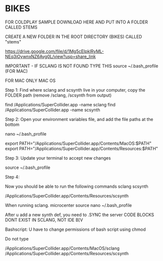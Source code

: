 # BIKES



FOR COLDPLAY SAMPLE DOWNLOAD HERE AND PUT INTO A FOLDER CALLED STEMS

CREATE A NEW FOLDER IN THE ROOT DIRECTORY (BIKES) CALLED "stems" 

https://drive.google.com/file/d/1Mg5cEIpklRyML-NEq3iOywnxNZ6Avg0L/view?usp=share_link


IMPORTANT - IF SCLANG IS NOT FOUND TYPE THIS source ~/.bash_profile (FOR MAC)


FOR MAC ONLY 
MAC OS

Step 1: Find where sclang and scsynth live in your computer, copy the FOLDER path (remove /sclang, /scsynth from output)

find /Applications/SuperCollider.app -name sclang
find /Applications/SuperCollider.app -name scsynth

Step 2: Open your environment variables file, and add the file paths at the bottom

nano ~/.bash_profile  

export PATH="/Applications/SuperCollider.app/Contents/MacOS:$PATH"
export PATH="/Applications/SuperCollider.app/Contents/Resources:$PATH"

Step 3: Update your terminal to accept new changes

source ~/.bash_profile

Step 4:

Now you should be able to run the following commands
sclang
scsynth




/Applications/SuperCollider.app/Contents/Resources/scsynth


When running sclang. microcenter
source nano ~/.bash_profile

After u add a new synth def, you need to .SYNC the server
CODE BLOCKS DONT EXIST IN SCLANG, NOT IDE B[V

Bashscript: 
U have to change permissions of bash script using chmod






Do not type 

/Applications/SuperCollider.app/Contents/MacOS/sclang
/Applications/SuperCollider.app/Contents/Resources/scsynth
